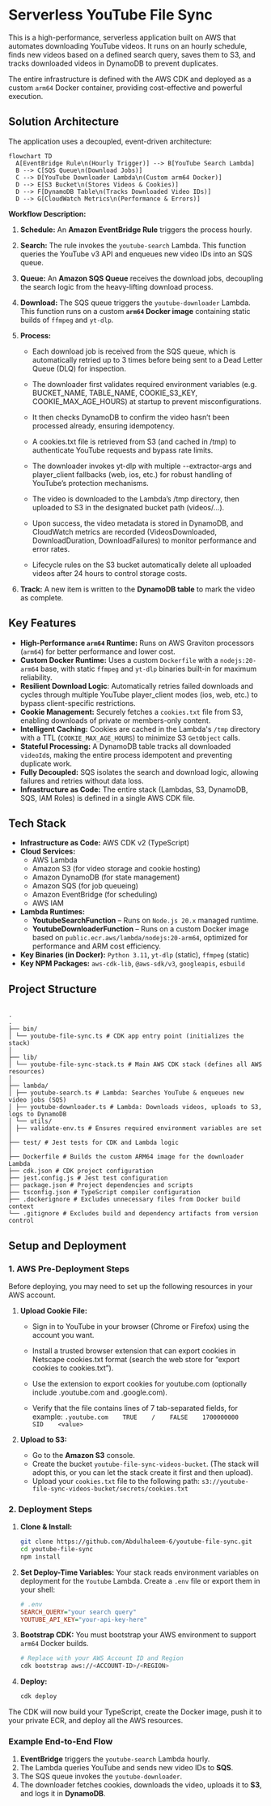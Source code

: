 # Serverless YouTube File Sync

This is a high-performance, serverless application built on AWS that automates downloading YouTube videos. It runs on an hourly schedule, finds new videos based on a defined search query, saves them to S3, and tracks downloaded videos in DynamoDB to prevent duplicates.

The entire infrastructure is defined with the AWS CDK and deployed as a custom `arm64` Docker container, providing cost-effective and powerful execution.

## Solution Architecture

The application uses a decoupled, event-driven architecture:

```mermaid
flowchart TD
  A[EventBridge Rule\n(Hourly Trigger)] --> B[YouTube Search Lambda]
  B --> C[SQS Queue\n(Download Jobs)]
  C --> D[YouTube Downloader Lambda\n(Custom arm64 Docker)]
  D --> E[S3 Bucket\n(Stores Videos & Cookies)]
  D --> F[DynamoDB Table\n(Tracks Downloaded Video IDs)]
  D --> G[CloudWatch Metrics\n(Performance & Errors)]
```

**Workflow Description:**

1.  **Schedule:** An **Amazon EventBridge Rule** triggers the process hourly.
2.  **Search:** The rule invokes the `youtube-search` Lambda. This function queries the YouTube v3 API and enqueues new video IDs into an SQS queue.
3.  **Queue:** An **Amazon SQS Queue** receives the download jobs, decoupling the search logic from the heavy-lifting download process.
4.  **Download:** The SQS queue triggers the `youtube-downloader` Lambda. This function runs on a custom **`arm64` Docker image** containing static builds of `ffmpeg` and `yt-dlp`.
5.  **Process:**

    - Each download job is received from the SQS queue, which is automatically retried up to 3 times before being sent to a Dead Letter Queue (DLQ) for inspection.

    - The downloader first validates required environment variables (e.g. BUCKET_NAME, TABLE_NAME, COOKIE_S3_KEY, COOKIE_MAX_AGE_HOURS) at startup to prevent misconfigurations.

    - It then checks DynamoDB to confirm the video hasn’t been processed already, ensuring idempotency.

    - A cookies.txt file is retrieved from S3 (and cached in /tmp) to authenticate YouTube requests and bypass rate limits.

    - The downloader invokes yt-dlp with multiple --extractor-args and player_client fallbacks (web, ios, etc.) for robust handling of YouTube’s protection mechanisms.

    - The video is downloaded to the Lambda’s /tmp directory, then uploaded to S3 in the designated bucket path (videos/...).

    - Upon success, the video metadata is stored in DynamoDB, and CloudWatch metrics are recorded (VideosDownloaded, DownloadDuration, DownloadFailures) to monitor performance and error rates.

    - Lifecycle rules on the S3 bucket automatically delete all uploaded videos after 24 hours to control storage costs.

6.  **Track:** A new item is written to the **DynamoDB table** to mark the video as complete.

## Key Features

- **High-Performance `arm64` Runtime:** Runs on AWS Graviton processors (`arm64`) for better performance and lower cost.
- **Custom Docker Runtime:** Uses a custom `Dockerfile` with a `nodejs:20-arm64` base, with static `ffmpeg` and `yt-dlp` binaries built-in for maximum reliability.
- **Resilient Download Logic**: Automatically retries failed downloads and cycles through multiple YouTube player_client modes (ios, web, etc.) to bypass client-specific restrictions.
- **Cookie Management:** Securely fetches a `cookies.txt` file from S3, enabling downloads of private or members-only content.
- **Intelligent Caching:** Cookies are cached in the Lambda's `/tmp` directory with a TTL (`COOKIE_MAX_AGE_HOURS`) to minimize S3 `GetObject` calls.
- **Stateful Processing:** A DynamoDB table tracks all downloaded `videoId`s, making the entire process idempotent and preventing duplicate work.
- **Fully Decoupled:** SQS isolates the search and download logic, allowing failures and retries without data loss.
- **Infrastructure as Code:** The entire stack (Lambdas, S3, DynamoDB, SQS, IAM Roles) is defined in a single AWS CDK file.

## Tech Stack

- **Infrastructure as Code:** AWS CDK v2 (TypeScript)
- **Cloud Services:**
  - AWS Lambda
  - Amazon S3 (for video storage and cookie hosting)
  - Amazon DynamoDB (for state management)
  - Amazon SQS (for job queueing)
  - Amazon EventBridge (for scheduling)
  - AWS IAM
- **Lambda Runtimes:**
  - **YoutubeSearchFunction** – Runs on `Node.js 20.x` managed runtime.
  - **YoutubeDownloaderFunction** – Runs on a custom Docker image based on `public.ecr.aws/lambda/nodejs:20-arm64`, optimized for performance and ARM cost efficiency.
- **Key Binaries (in Docker):** `Python 3.11`, `yt-dlp` (static), `ffmpeg` (static)
- **Key NPM Packages:** `aws-cdk-lib`, `@aws-sdk/v3`, `googleapis`, `esbuild`

## Project Structure

```

.
.
├── bin/
│ └── youtube-file-sync.ts # CDK app entry point (initializes the stack)
│
├── lib/
│ └── youtube-file-sync-stack.ts # Main AWS CDK stack (defines all AWS resources)
│
├── lambda/
│ ├── youtube-search.ts # Lambda: Searches YouTube & enqueues new video jobs (SQS)
│ ├── youtube-downloader.ts # Lambda: Downloads videos, uploads to S3, logs to DynamoDB
│ └── utils/
│ ├── validate-env.ts # Ensures required environment variables are set
│
├── test/ # Jest tests for CDK and Lambda logic
│
├── Dockerfile # Builds the custom ARM64 image for the downloader Lambda
├── cdk.json # CDK project configuration
├── jest.config.js # Jest test configuration
├── package.json # Project dependencies and scripts
├── tsconfig.json # TypeScript compiler configuration
├── .dockerignore # Excludes unnecessary files from Docker build context
└── .gitignore # Excludes build and dependency artifacts from version control

```

## Setup and Deployment

### 1. AWS Pre-Deployment Steps

Before deploying, you may need to set up the following resources in your AWS account.

1.  **Upload Cookie File:**

    - Sign in to YouTube in your browser (Chrome or Firefox) using the account you want.

    - Install a trusted browser extension that can export cookies in Netscape cookies.txt format (search the web store for “export cookies to cookies.txt”).

    - Use the extension to export cookies for youtube.com (optionally include .youtube.com and .google.com).

    - Verify that the file contains lines of 7 tab-separated fields, for example:
      `.youtube.com    TRUE    /    FALSE    1700000000    SID    <value>`

2.  **Upload to S3:**
    - Go to the **Amazon S3** console.
    - Create the bucket `youtube-file-sync-videos-bucket`. (The stack will adopt this, or you can let the stack create it first and then upload).
    - Upload your `cookies.txt` file to the following path:
      `s3://youtube-file-sync-videos-bucket/secrets/cookies.txt`

### 2. Deployment Steps

1.  **Clone & Install:**

    ```sh
    git clone https://github.com/Abdulhaleem-6/youtube-file-sync.git
    cd youtube-file-sync
    npm install
    ```

2.  **Set Deploy-Time Variables:**
    Your stack reads environment variables on deployment for the `Youtube` Lambda. Create a `.env` file or export them in your shell:

    ```ini
    # .env
    SEARCH_QUERY="your search query"
    YOUTUBE_API_KEY="your-api-key-here"
    ```

3.  **Bootstrap CDK:**
    You must bootstrap your AWS environment to support `arm64` Docker builds.

    ```sh
    # Replace with your AWS Account ID and Region
    cdk bootstrap aws://<ACCOUNT-ID>/<REGION>
    ```

4.  **Deploy:**
    ```sh
    cdk deploy
    ```

The CDK will now build your TypeScript, create the Docker image, push it to your private ECR, and deploy all the AWS resources.

### Example End-to-End Flow

1. **EventBridge** triggers the `youtube-search` Lambda hourly.
2. The Lambda queries YouTube and sends new video IDs to **SQS**.
3. The SQS queue invokes the `youtube-downloader`.
4. The downloader fetches cookies, downloads the video, uploads it to **S3**, and logs it in **DynamoDB**.

```

```
